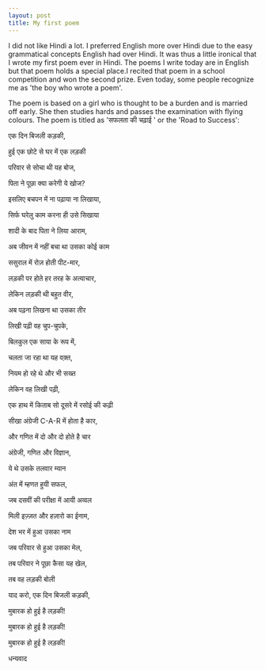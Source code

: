 ```yaml
---
layout: post
title: My first poem
---
```


I did not like Hindi a lot. I preferred English more over Hindi due to the easy grammatical concepts English had over Hindi.
It was thus a little ironical that I wrote my first poem ever in Hindi. The poems I write today are in English but that poem
holds a special place.I recited that poem in a school competition and won the second prize. Even today, some people recognize me as 'the boy who wrote 
a poem'.

The poem is based on a girl who is thought to be a burden and is married off early. She then studies hards and passes the examination 
with flying colours. The poem is titled as 'सफलता की चढ़ाई ' or the 'Road to Success':

एक दिन बिजली कड़की,

हुई एक छोटे से घर में एक लड़की

परिवार से सोचा थी यह बोज,

पिता ने पूछा क्या करेगी ये खोज?

इसलिए बचपन में ना पढ़ाया ना लिखाया,

सिर्फ घरेलु काम करना ही उसे सिखाया

शादी के बाद पिता ने लिया आराम,

अब जीवन में नहीं बचा था उसका कोई काम



ससुराल में रोज़ होती पीट-मार,

लड़की पर होते हर तरह के अत्याचार,

लेकिन लड़की थी बहुत वीर,

अब पढ़ना लिखना था उसका तीर

लिखी पढ़ी वह चुप-चुपके,

बिलकुल एक साया के रूप में,

चलता जा रहा था यह वक़्त,

नियम हो रहे थे और भी सख्त



लेकिन वह लिखी पढ़ी,

एक हाथ में किताब सो दूसरे में रसोई की कढ़ी

सीखा अंग्रेजी C-A-R में होता है कार,

और गणित में दो और दो होते है चार

अंग्रेजी, गणित और विज्ञान,

ये थे उसके तलवार म्यान

अंत में म्हणत हुयी सफल,

जब दसवीं की परीक्षा में आयी अव्वल



मिली इज़्ज़त और हज़ारो का ईनाम,

देश भर में हुआ उसका नाम

जब परिवार से हुआ उसका मेल,

तब परिवार ने पूछा कैसा यह खेल,

तब वह लड़की बोली

याद करो, एक दिन बिजली कड़की,

मुबारक हो हुई है लड़की!

मुबारक हो हुई है लड़की!

मुबारक हो हुई है लड़की!



धन्यवाद 

